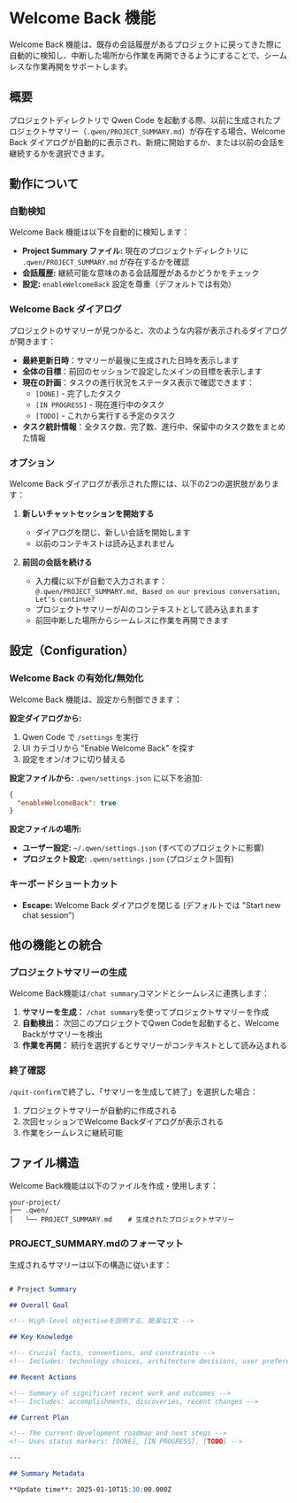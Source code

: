 # Welcome Back 機能

Welcome Back 機能は、既存の会話履歴があるプロジェクトに戻ってきた際に自動的に検知し、中断した場所から作業を再開できるようにすることで、シームレスな作業再開をサポートします。

## 概要

プロジェクトディレクトリで Qwen Code を起動する際、以前に生成されたプロジェクトサマリー（`.qwen/PROJECT_SUMMARY.md`）が存在する場合、Welcome Back ダイアログが自動的に表示され、新規に開始するか、または以前の会話を継続するかを選択できます。

## 動作について

### 自動検知

Welcome Back 機能は以下を自動的に検知します：

- **Project Summary ファイル:** 現在のプロジェクトディレクトリに `.qwen/PROJECT_SUMMARY.md` が存在するかを確認
- **会話履歴:** 継続可能な意味のある会話履歴があるかどうかをチェック
- **設定:** `enableWelcomeBack` 設定を尊重（デフォルトでは有効）

### Welcome Back ダイアログ

プロジェクトのサマリーが見つかると、次のような内容が表示されるダイアログが開きます：

- **最終更新日時**：サマリーが最後に生成された日時を表示します  
- **全体の目標**：前回のセッションで設定したメインの目標を表示します  
- **現在の計画**：タスクの進行状況をステータス表示で確認できます：
  - `[DONE]` - 完了したタスク  
  - `[IN PROGRESS]` - 現在進行中のタスク  
  - `[TODO]` - これから実行する予定のタスク  
- **タスク統計情報**：全タスク数、完了数、進行中、保留中のタスク数をまとめた情報  

### オプション

Welcome Back ダイアログが表示された際には、以下の2つの選択肢があります：

1. **新しいチャットセッションを開始する**  
   - ダイアログを閉じ、新しい会話を開始します  
   - 以前のコンテキストは読み込まれません  

2. **前回の会話を続ける**  
   - 入力欄に以下が自動で入力されます：  
     `@.qwen/PROJECT_SUMMARY.md, Based on our previous conversation, Let's continue?`  
   - プロジェクトサマリーがAIのコンテキストとして読み込まれます  
   - 前回中断した場所からシームレスに作業を再開できます  

## 設定（Configuration）

### Welcome Back の有効化/無効化

Welcome Back 機能は、設定から制御できます：

**設定ダイアログから:**

1. Qwen Code で `/settings` を実行
2. UI カテゴリから "Enable Welcome Back" を探す
3. 設定をオン/オフに切り替える

**設定ファイルから:**
`.qwen/settings.json` に以下を追加:

```json
{
  "enableWelcomeBack": true
}
```

**設定ファイルの場所:**

- **ユーザー設定:** `~/.qwen/settings.json` (すべてのプロジェクトに影響)
- **プロジェクト設定:** `.qwen/settings.json` (プロジェクト固有)

### キーボードショートカット

- **Escape:** Welcome Back ダイアログを閉じる (デフォルトでは "Start new chat session")

## 他の機能との統合

### プロジェクトサマリーの生成

Welcome Back機能は`/chat summary`コマンドとシームレスに連携します：

1. **サマリーを生成：** `/chat summary`を使ってプロジェクトサマリーを作成
2. **自動検出：** 次回このプロジェクトでQwen Codeを起動すると、Welcome Backがサマリーを検出
3. **作業を再開：** 続行を選択するとサマリーがコンテキストとして読み込まれる

### 終了確認

`/quit-confirm`で終了し、「サマリーを生成して終了」を選択した場合：

1. プロジェクトサマリーが自動的に作成される
2. 次回セッションでWelcome Backダイアログが表示される
3. 作業をシームレスに継続可能

## ファイル構造

Welcome Back機能は以下のファイルを作成・使用します：

```
your-project/
├── .qwen/
│   └── PROJECT_SUMMARY.md    # 生成されたプロジェクトサマリー
```

### PROJECT_SUMMARY.mdのフォーマット

生成されるサマリーは以下の構造に従います：

```markdown

# Project Summary

## Overall Goal

<!-- High-level objectiveを説明する、簡潔な1文 -->

## Key Knowledge

<!-- Crucial facts, conventions, and constraints -->
<!-- Includes: technology choices, architecture decisions, user preferences -->

## Recent Actions

<!-- Summary of significant recent work and outcomes -->
<!-- Includes: accomplishments, discoveries, recent changes -->

## Current Plan

<!-- The current development roadmap and next steps -->
<!-- Uses status markers: [DONE], [IN PROGRESS], [TODO] -->

---

## Summary Metadata

**Update time**: 2025-01-10T15:30:00.000Z
